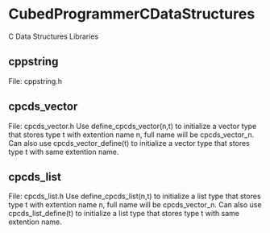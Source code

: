 # CubedProgrammerCDataStructures
C Data Structures Libraries
## cppstring
File: cppstring.h
## cpcds_vector
File: cpcds_vector.h
Use define_cpcds_vector(n,t) to initialize a vector type that stores type t with extention name n, full name will be cpcds_vector_n.
Can also use cpcds_vector_define(t) to initialize a vector type that stores type t with same extention name.
## cpcds_list
File: cpcds_list.h
Use define_cpcds_list(n,t) to initialize a list type that stores type t with extention name n, full name will be cpcds_vector_n.
Can also use cpcds_list_define(t) to initialize a list type that stores type t with same extention name.

